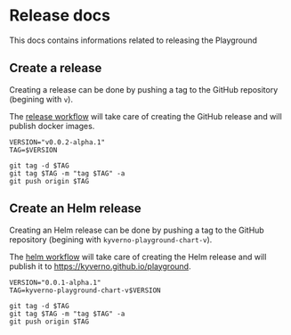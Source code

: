 # Release docs

This docs contains informations related to releasing the Playground

## Create a release

Creating a release can be done by pushing a tag to the GitHub repository (begining with `v`).

The [release workflow](../.github/workflows/release.yaml) will take care of creating the GitHub release and will publish docker images.

```shell
VERSION="v0.0.2-alpha.1"
TAG=$VERSION

git tag -d $TAG
git tag $TAG -m "tag $TAG" -a
git push origin $TAG
```

## Create an Helm release

Creating an Helm release can be done by pushing a tag to the GitHub repository (begining with `kyverno-playground-chart-v`).

The [helm workflow](../.github/workflows/helm.yaml) will take care of creating the Helm release and will publish it to https://kyverno.github.io/playground.

```shell
VERSION="0.0.1-alpha.1"
TAG=kyverno-playground-chart-v$VERSION

git tag -d $TAG
git tag $TAG -m "tag $TAG" -a
git push origin $TAG
```

